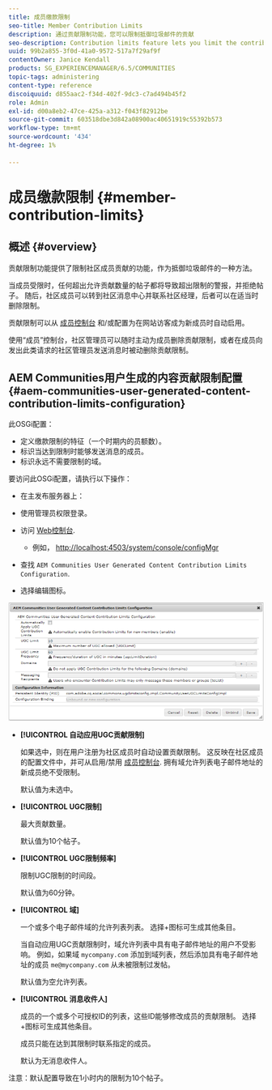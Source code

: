 ```yaml
---
title: 成员缴款限制
seo-title: Member Contribution Limits
description: 通过贡献限制功能，您可以限制抵御垃圾邮件的贡献
seo-description: Contribution limits feature lets you limit the contributions to protect against spam
uuid: 99b2a855-3f0d-41a0-9572-517a7f29af9f
contentOwner: Janice Kendall
products: SG_EXPERIENCEMANAGER/6.5/COMMUNITIES
topic-tags: administering
content-type: reference
discoiquuid: d855aac2-f34d-402f-9dc3-c7ad494b45f2
role: Admin
exl-id: d00a8eb2-47ce-425a-a312-f043f82912be
source-git-commit: 603518dbe3d842a08900ac40651919c55392b573
workflow-type: tm+mt
source-wordcount: '434'
ht-degree: 1%

---
```


# 成员缴款限制 {#member-contribution-limits}

## 概述 {#overview}

贡献限制功能提供了限制社区成员贡献的功能，作为抵御垃圾邮件的一种方法。

当成员受限时，任何超出允许贡献数量的帖子都将导致超出限制的警报，并拒绝帖子。 随后，社区成员可以转到社区消息中心并联系社区经理，后者可以在适当时删除限制。

贡献限制可以从 [成员控制台](members.md) 和/或配置为在网站访客成为新成员时自动启用。

使用“成员”控制台，社区管理员可以随时主动为成员删除贡献限制，或者在成员向发出此类请求的社区管理员发送消息时被动删除贡献限制。

## AEM Communities用户生成的内容贡献限制配置 {#aem-communities-user-generated-content-contribution-limits-configuration}

此OSGi配置：

* 定义缴款限制的特征（一个时期内的员额数）。
* 标识当达到限制时能够发送消息的成员。
* 标识永远不需要限制的域。

要访问此OSGi配置，请执行以下操作：

* 在主发布服务器上：
* 使用管理员权限登录。
* 访问 [Web控制台](../../help/sites-deploying/configuring-osgi.md).

   * 例如， [http://localhost:4503/system/console/configMgr](http://localhost:4503/system/console/configMgr)

* 查找 `AEM Communities User Generated Content Contribution Limits Configuration`.
* 选择编辑图标。

![configure-limits](assets/configure-limits.png)

* **[!UICONTROL 自动应用UGC贡献限制]**

   如果选中，则在用户注册为社区成员时自动设置贡献限制。 这反映在社区成员的配置文件中，并可从启用/禁用 [成员控制台](members.md). 拥有域允许列表电子邮件地址的新成员绝不受限制。

   默认值为未选中。

* **[!UICONTROL UGC限制]**

   最大贡献数量。

   默认值为10个帖子。

* **[!UICONTROL UGC限制频率]**

   限制UGC限制的时间段。

   默认值为60分钟。

* **[!UICONTROL 域]**

   一个或多个电子邮件域的允许列表列表。 选择+图标可生成其他条目。

   当自动应用UGC贡献限制时，域允许列表中具有电子邮件地址的用户不受影响。 例如，如果域 `mycompany.com` 添加到域列表，然后添加具有电子邮件地址的成员 `me@mycompany.com` 从未被限制过发帖。

   默认值为空允许列表。

* **[!UICONTROL 消息收件人]**

   成员的一个或多个可授权ID的列表，这些ID能够修改成员的贡献限制。 选择+图标可生成其他条目。

   成员只能在达到其限制时联系指定的成员。

   默认为无消息收件人。

注意：默认配置导致在1小时内的限制为10个帖子。
